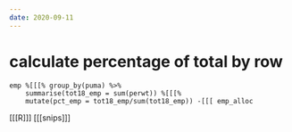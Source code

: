 ```yaml
---
date: 2020-09-11
---
```


# calculate percentage of total by row

	emp %[[[% group_by(puma) %>% 
		summarise(tot18_emp = sum(perwt)) %[[[% 
		mutate(pct_emp = tot18_emp/sum(tot18_emp)) -[[[ emp_alloc


[[[R]]]
[[[snips]]]


